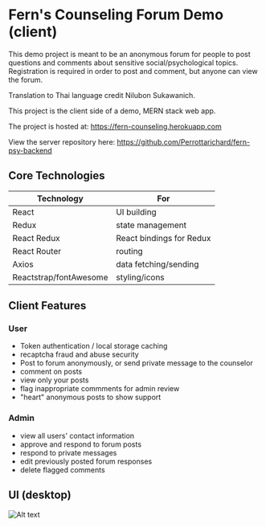 # Fern's Counseling Forum Demo (client)

This demo project is meant to be an anonymous forum for people to post questions and comments about sensitive social/psychological topics.  Registration is required in order to post and comment, but anyone can view the forum.

Translation to Thai language credit Nilubon Sukawanich.

This project is the client side of a demo, MERN stack web app.

The project is hosted at:
https://fern-counseling.herokuapp.com

View the server repository here: 
https://github.com/Perrottarichard/fern-psy-backend

## Core Technologies
| Technology  | For |
| ------------| -------|
| React | UI building|
| Redux | state management |
| React Redux | React bindings for Redux |
| React Router | routing |
| Axios | data fetching/sending | 
| Reactstrap/fontAwesome | styling/icons |

## Client Features
### User
* Token authentication / local storage caching
* recaptcha fraud and abuse security
* Post to forum anonymously, or send private message to the counselor
* comment on posts
* view only your posts
* flag inappropriate commments for admin review
* "heart" anonymous posts to show support

### Admin
* view all users' contact information
* approve and respond to forum posts
* respond to private messages
* edit previously posted forum responses
* delete flagged comments


## UI (desktop)
![Alt text](https://raw.github.com/perrottarichard/fern-psy/master/screenshotDesktop/home.png)

